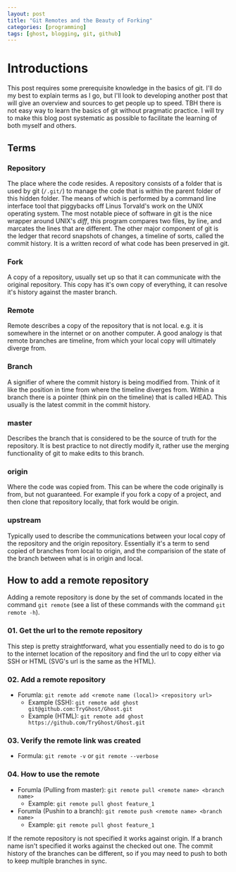 ```yaml
---
layout: post
title: "Git Remotes and the Beauty of Forking"
categories: [programming]
tags: [ghost, blogging, git, github]
---
```


# Introductions

This post requires some prerequisite knowledge in the basics of git.
I'll do my best to explain terms as I go, but I'll look to developing another post that will give an overview and sources to get people up to speed.
TBH there is not easy way to learn the basics of git without pragmatic practice.
I will try to make this blog post systematic as possible to facilitate the learning of both myself and others.

## Terms

### Repository

The place where the code resides.
A repository consists of a folder that is used by git (`/.git/`) to manage the code that is within the parent folder of this hidden folder.
The means of which is performed by a command line interface tool that piggybacks off Linus Torvald's work on the UNIX operating system.
The most notable piece of software in git is the nice wrapper around UNIX's _diff_, this program compares two files, by line, and marcates the lines that are different.
The other major component of git is the ledger that record snapshots of changes, a timeline of sorts, called the commit history. It is a written record of what code has been preserved in git.

### Fork

A copy of a repository, usually set up so that it can communicate with the original repository. This copy has it's own copy of everything, it can resolve it's history against the master branch.

### Remote

Remote describes a copy of the repository that is not local. e.g. it is somewhere in the internet or on another computer.
A good analogy is that remote branches are timeline, from which your local copy will ultimately diverge from.

### Branch

A signifier of where the commit history is being modified from.
Think of it like the position in time from where the timeline diverges from.
Within a branch there is a pointer (think pin on the timeline) that is called HEAD. This usually is the latest commit in the commit history.

### master

Describes the branch that is considered to be the source of truth for the repository. It is best practice to not directly modify it, rather use the merging functionality of git to make edits to this branch.

### origin

Where the code was copied from. This can be where the code originally is from, but not guaranteed. For example if you fork a copy of a project, and then clone that repository locally, that fork would be origin.

### upstream

Typically used to describe the communications between your local copy of the repository and the origin repository.
Essentially it's a term to send copied of branches from local to origin, and the comparision of the state of the branch between what is in origin and local.

## How to add a remote repository

Adding a remote repository is done by the set of commands located in the command `git remote` (see a list of these commands with the command `git remote -h`).

### 01. Get the url to the remote repository

This step is pretty straightforward, what you essentially need to do is to go to the internet location of the repository and find the url to copy either via SSH or HTML (SVG's url is the same as the HTML).

### 02. Add a remote repository

- Forumla: `git remote add <remote name (local)> <repository url>`
    - Example (SSH): `git remote add ghost git@github.com:TryGhost/Ghost.git`
    - Example (HTML): `git remote add ghost https://github.com/TryGhost/Ghost.git`

### 03. Verify the remote link was created

- Formula: `git remote -v` or `git remote --verbose`

### 04. How to use the remote

- Forumla (Pulling from master): `git remote pull <remote name> <branch name>`
    - Example: `git remote pull ghost feature_1`
- Forumla (Pushin to a branch): `git remote push <remote name> <branch name>`
    - Example: `git remote pull ghost feature_1`

If the remote repository is not specified it works against origin.
If a branch name isn't specified it works against the checked out one.
The commit history of the branches can be different, so if you may need to push to both to keep multiple branches in sync.
